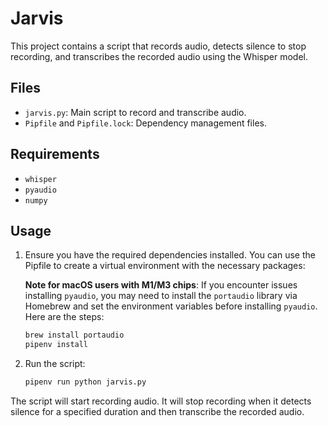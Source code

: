 # Jarvis

This project contains a script that records audio, detects silence to stop recording, and transcribes the recorded audio using the Whisper model.

## Files

- `jarvis.py`: Main script to record and transcribe audio.
- `Pipfile` and `Pipfile.lock`: Dependency management files.

## Requirements

- `whisper`
- `pyaudio`
- `numpy`

## Usage

1. Ensure you have the required dependencies installed. You can use the Pipfile to create a virtual environment with the necessary packages:

    **Note for macOS users with M1/M3 chips**: If you encounter issues installing `pyaudio`, you may need to install the `portaudio` library via Homebrew and set the environment variables before installing `pyaudio`. Here are the steps:

    ```sh
    brew install portaudio
    pipenv install
    ```

2. Run the script:

    ```sh
    pipenv run python jarvis.py
    ```

The script will start recording audio. It will stop recording when it detects silence for a specified duration and then transcribe the recorded audio.
